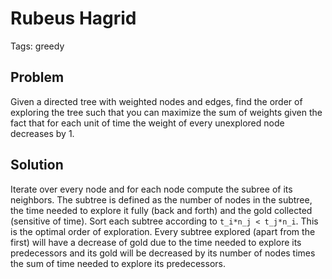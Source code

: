 # Rubeus Hagrid
Tags: greedy

## Problem
Given a directed tree with weighted nodes and edges, find the order of exploring the tree such that you can maximize the sum of weights given the fact that for each unit of time the weight of every unexplored node decreases by 1.

## Solution
Iterate over every node and for each node compute the subree of its neighbors. The subtree is defined as the number of nodes in the subtree, the time needed to explore it fully (back and forth) and the gold collected (sensitive of time).
Sort each subtree according to `t_i*n_j < t_j*n_i`. This is the optimal order of exploration. Every subtree explored (apart from the first) will have a decrease of gold due to the time needed to explore its predecessors and its gold will be decreased by its number of nodes times the sum of time needed to explore its predecessors.
